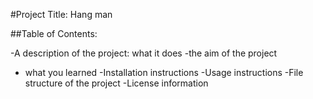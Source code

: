 #Project Title: Hang man


##Table of Contents:


-A description of the project: what it does
-the aim of the project
- what you learned
-Installation instructions
-Usage instructions
-File structure of the project
-License information
